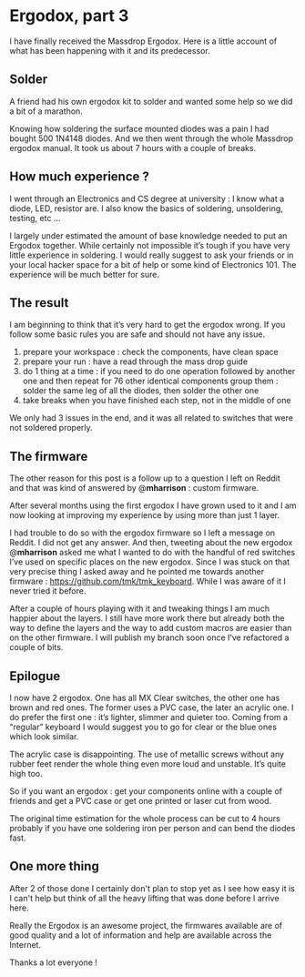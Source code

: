 # Ergodox, part 3

I have finally received the Massdrop Ergodox. Here is a little account of what has been happening with it and its predecessor.

## Solder

A friend had his own ergodox kit to solder and wanted some help so we did a bit of a marathon.

Knowing how soldering the surface mounted diodes was a pain I had bought 500 1N4148 diodes. And we then went through the whole Massdrop ergodox manual. It took us about 7 hours with a couple of breaks.

## How much experience ?

I went through an Electronics and CS degree at university : I know what a diode, LED, resistor are. I also know the basics of soldering, unsoldering, testing, etc ...

I largely under estimated the amount of base knowledge needed to put an Ergodox together. While certainly not impossible it’s tough if you have very little experience in soldering. I would really suggest to ask your friends or in your local hacker space for a bit of help or some kind of Electronics 101. The experience will be much better for sure.

## The result

I am beginning to think that it’s very hard to get the ergodox wrong. If you follow some basic rules you are safe and should not have any issue.

1. prepare your workspace : check the components, have clean space
2. prepare your run : have a read through the mass drop guide
3. do 1 thing at a time : if you need to do one operation followed by another one and then repeat for 76 other identical components group them : solder the same leg of all the diodes, then solder the other one
4. take breaks when you have finished each step, not in the middle of one

We only had 3 issues in the end, and it was all related to switches that were not soldered properly.

## The firmware

The other reason for this post is a follow up to a question I left on Reddit and that was kind of answered by @__mharrison__ : custom firmware.

After several months using the first ergodox I have grown used to it and I am now looking at improving my experience by using more than just 1 layer.

I had trouble to do so with the ergodox firmware so I left a message on Reddit. I did not get any answer. And then, tweeting about the new ergodox @__mharrison__ asked me what I wanted to do with the handful of red switches I’ve used on specific places on the new ergodox.
Since I was stuck on that very precise thing I asked away and he pointed me towards another firmware : https://github.com/tmk/tmk_keyboard. While I was aware of it I never tried it before.

After a couple of hours playing with it and tweaking things I am much happier about the layers. I still have more work there but already both the way to define the layers and the way to add custom macros are easier than on the other firmware.
I will publish my branch soon once I’ve refactored a couple of bits.

## Epilogue

I now have 2 ergodox. One has all MX Clear switches, the other one has brown and red ones. The former uses a PVC case, the later an acrylic one.
I do prefer the first one : it’s lighter, slimmer and quieter too. Coming from a “regular” keyboard I would suggest you to go for clear or the blue ones which look similar.

The acrylic case is disappointing. The use of metallic screws without any rubber feet render the whole thing even more loud and unstable. It’s quite high too.

So if you want an ergodox : get your components online with a couple of friends and get a PVC case or get one printed or laser cut from wood.

The original time estimation for the whole process can be cut to 4 hours probably if you have  one soldering iron per person and can bend the diodes fast.

## One more thing

After 2 of those done I certainly don't plan to stop yet as I see how easy it is I can't help but think of all the heavy lifting that was done before I arrive here.

Really the Ergodox is an awesome project, the firmwares available are of good quality and a lot of information and help are available across the Internet.

Thanks a lot everyone !
